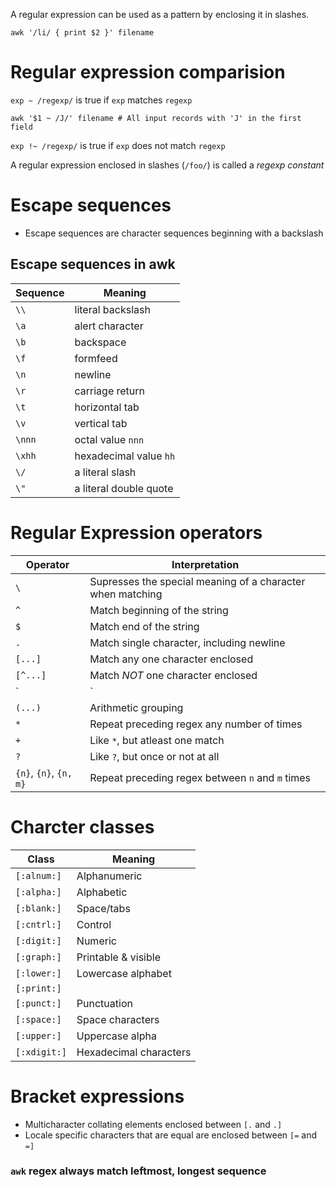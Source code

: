 A regular expression can be used as a pattern by enclosing it in slashes.
```
awk '/li/ { print $2 }' filename
```

# Regular expression comparision
`exp ~ /regexp/` is true if  `exp` matches `regexp`
```
awk '$1 ~ /J/' filename # All input records with 'J' in the first field
```

`exp !~ /regexp/` is true if `exp` does not match `regexp`

A regular expression enclosed in slashes (`/foo/`) is called a *regexp constant*

# Escape sequences
* Escape sequences are character sequences beginning with a backslash
## Escape sequences in awk
|	Sequence	|		Meaning			|
|	--------	|		------			|
|	`\\`		|	literal backslash	|	
|	`\a`		|	alert character		|
|	`\b`		|	backspace			|
|	`\f`		|	formfeed			|
|	`\n`		|	newline				|
|	`\r`		|	carriage return		|
|	`\t`		|	horizontal tab		|
|	`\v`		|	vertical tab		|
|	`\nnn`		|	octal value `nnn`	|
|	`\xhh`		|	hexadecimal value `hh` |
|	`\/`		|	a literal slash		|
|	`\"`		|	a literal double quote |

# Regular Expression operators
|		Operator		|		Interpretation		|
|		--------		|		--------------		|
|			`\`			| Supresses the special meaning of a character when matching	|
|			`^`			| Match beginning of the string |
|			`$`			| Match end of the string	|
|			`.`			| Match single character, including newline	|
|		`[...]`			| Match any one character enclosed |
|		`[^...]`		| Match *NOT* one character enclosed |
|			`|`			| Alternation operator		|
|		`(...)`			| Arithmetic grouping	|
|		`*`				| Repeat preceding regex any number of times |
|		`+`				| Like `*`, but atleast one match |
|		`?`				| Like `?`, but once or not at all |
| `{n}`, `{n}`, `{n, m}` | Repeat preceding regex between `n` and `m` times |	

# Charcter classes
|		Class		|		Meaning		|
|		----		|		-------		|
|	`[:alnum:]`		|	Alphanumeric	|
|	`[:alpha:]`		| Alphabetic		|
|	`[:blank:]`		| Space/tabs		|
|	`[:cntrl:]`		| 		Control		|
|	`[:digit:]`		|	Numeric			|
|	`[:graph:]`		|	Printable & visible |
|	`[:lower:]`		|	Lowercase alphabet |
|	`[:print:]`		|	|
|	`[:punct:]`		|	Punctuation	|
|	`[:space:]`		|	Space characters |
|	`[:upper:]`		|	Uppercase alpha	|
|	`[:xdigit:]`	|	Hexadecimal characters |

# Bracket expressions
* Multicharacter collating elements enclosed between `[.` and `.]`
* Locale specific characters that are equal are enclosed between `[=` and `=]`

### `awk` regex always match leftmost, longest sequence
